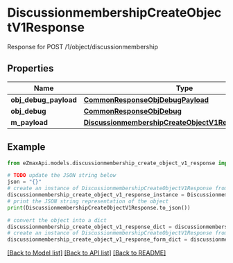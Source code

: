 # DiscussionmembershipCreateObjectV1Response

Response for POST /1/object/discussionmembership

## Properties

Name | Type | Description | Notes
------------ | ------------- | ------------- | -------------
**obj_debug_payload** | [**CommonResponseObjDebugPayload**](CommonResponseObjDebugPayload.md) |  | 
**obj_debug** | [**CommonResponseObjDebug**](CommonResponseObjDebug.md) |  | [optional] 
**m_payload** | [**DiscussionmembershipCreateObjectV1ResponseMPayload**](DiscussionmembershipCreateObjectV1ResponseMPayload.md) |  | 

## Example

```python
from eZmaxApi.models.discussionmembership_create_object_v1_response import DiscussionmembershipCreateObjectV1Response

# TODO update the JSON string below
json = "{}"
# create an instance of DiscussionmembershipCreateObjectV1Response from a JSON string
discussionmembership_create_object_v1_response_instance = DiscussionmembershipCreateObjectV1Response.from_json(json)
# print the JSON string representation of the object
print(DiscussionmembershipCreateObjectV1Response.to_json())

# convert the object into a dict
discussionmembership_create_object_v1_response_dict = discussionmembership_create_object_v1_response_instance.to_dict()
# create an instance of DiscussionmembershipCreateObjectV1Response from a dict
discussionmembership_create_object_v1_response_form_dict = discussionmembership_create_object_v1_response.from_dict(discussionmembership_create_object_v1_response_dict)
```
[[Back to Model list]](../README.md#documentation-for-models) [[Back to API list]](../README.md#documentation-for-api-endpoints) [[Back to README]](../README.md)



